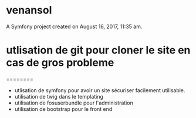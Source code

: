 venansol
========

A Symfony project created on August 16, 2017, 11:35 am.

# utlisation de git pour cloner le site en cas de gros probleme
========
- utlisation de symfony pour avoir un site sécuriser facilement utilisable.
- utilisation de twig dans le templating
- utilisation de fosuserbundle pour l'administration 
- utilisation de bootstrap pour le front end
